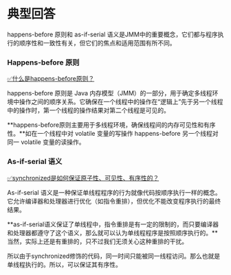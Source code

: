 # 典型回答


happens-before 原则和 as-if-serial 语义是JMM中的重要概念，它们都与程序执行的顺序性和一致性有关，但它们的焦点和适用范围有所不同。

### Happens-before 原则


[✅什么是happens-before原则？](https://www.yuque.com/hollis666/qyhor6/uctffq5e5bnaie18)



happens-before 原则是 Java 内存模型（JMM）的一部分，用于确定多线程环境中操作之间的顺序关系。它确保在一个线程中的操作在“逻辑上”先于另一个线程中的操作时，第一个线程的操作结果对第二个线程是可见的。



**happens-before原则主要用于多线程环境，确保线程间的内存可见性和有序性。**如在一个线程中对 volatile 变量的写操作 happens-before 另一个线程对同一 volatile 变量的读操作。



### As-if-serial 语义


[✅synchronized是如何保证原子性、可见性、有序性的？](https://www.yuque.com/hollis666/qyhor6/qw9x0lgisg4q18t6)



As-if-serial 语义是一种保证单线程程序的行为就像代码按顺序执行一样的概念。它允许编译器和处理器进行优化（如指令重排），但优化不能改变程序执行的最终结果。



**as-if-serial语义保证了单线程中，指令重排是有一定的限制的，而只要编译器和处理器都遵守了这个语义，那么就可以认为单线程程序是按照顺序执行的。**当然，实际上还是有重排的，只不过我们无须关心这种重排的干扰。



所以由于synchronized修饰的代码，同一时间只能被同一线程访问。那么也就是单线程执行的。所以，可以保证其有序性。

